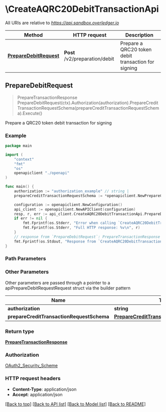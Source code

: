 # \CreateAQRC20DebitTransactionApi

All URIs are relative to *https://api.sandbox.overledger.io*

Method | HTTP request | Description
------------- | ------------- | -------------
[**PrepareDebitRequest**](CreateAQRC20DebitTransactionApi.md#PrepareDebitRequest) | **Post** /v2/preparation/debit | Prepare a QRC20 token debit transaction for signing



## PrepareDebitRequest

> PrepareTransactionResponse PrepareDebitRequest(ctx).Authorization(authorization).PrepareCreditTransactionRequestSchema(prepareCreditTransactionRequestSchema).Execute()

Prepare a QRC20 token debit transaction for signing



### Example

```go
package main

import (
    "context"
    "fmt"
    "os"
    openapiclient "./openapi"
)

func main() {
    authorization := "authorization_example" // string | 
    prepareCreditTransactionRequestSchema := *openapiclient.NewPrepareCreditTransactionRequestSchema() // PrepareCreditTransactionRequestSchema | 

    configuration := openapiclient.NewConfiguration()
    api_client := openapiclient.NewAPIClient(configuration)
    resp, r, err := api_client.CreateAQRC20DebitTransactionApi.PrepareDebitRequest(context.Background()).Authorization(authorization).PrepareCreditTransactionRequestSchema(prepareCreditTransactionRequestSchema).Execute()
    if err != nil {
        fmt.Fprintf(os.Stderr, "Error when calling `CreateAQRC20DebitTransactionApi.PrepareDebitRequest``: %v\n", err)
        fmt.Fprintf(os.Stderr, "Full HTTP response: %v\n", r)
    }
    // response from `PrepareDebitRequest`: PrepareTransactionResponse
    fmt.Fprintf(os.Stdout, "Response from `CreateAQRC20DebitTransactionApi.PrepareDebitRequest`: %v\n", resp)
}
```

### Path Parameters



### Other Parameters

Other parameters are passed through a pointer to a apiPrepareDebitRequestRequest struct via the builder pattern


Name | Type | Description  | Notes
------------- | ------------- | ------------- | -------------
 **authorization** | **string** |  | 
 **prepareCreditTransactionRequestSchema** | [**PrepareCreditTransactionRequestSchema**](PrepareCreditTransactionRequestSchema.md) |  | 

### Return type

[**PrepareTransactionResponse**](PrepareTransactionResponse.md)

### Authorization

[OAuth2_Security_Scheme](../README.md#OAuth2_Security_Scheme)

### HTTP request headers

- **Content-Type**: application/json
- **Accept**: application/json

[[Back to top]](#) [[Back to API list]](../README.md#documentation-for-api-endpoints)
[[Back to Model list]](../README.md#documentation-for-models)
[[Back to README]](../README.md)

